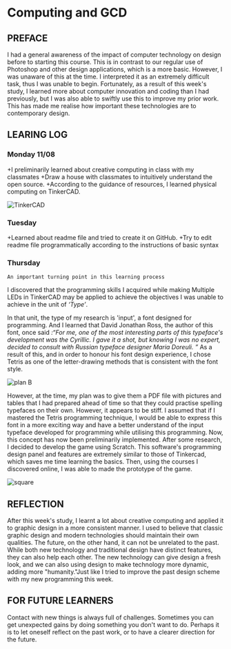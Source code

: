 # Computing and GCD

## PREFACE
I had a general awareness of the impact of computer technology on design before to starting this course. This is in contrast to our regular use of Photoshop and other design applications, which is a more basic. However, I was unaware of this at the time. I interpreted it as an extremely difficult task, thus I was unable to begin. Fortunately, as a result of this week's study, I learned more about computer innovation and coding than I had previously, but I was also able to swiftly use this to improve my prior work. This has made me realise how important these technologies are to contemporary design.

## LEARING LOG
### Monday 11/08
+I preliminarily learned about creative computing in class with my classmates
+Draw a house with classmates to intuitively understand the open source.
+According to the guidance of resources, I learned physical computing on TinkerCAD.

![TinkerCAD](https://user-images.githubusercontent.com/94072196/141455708-558fca6d-6653-4107-99d2-093d9ef7144b.jpg)

### Tuesday
+Learned about readme file and tried to create it on GitHub.
+Try to edit readme file programmatically according to the instructions of basic syntax

### Thursday
``An important turning point in this learning process``

I discovered that the programming skills I acquired while making Multiple LEDs in TinkerCAD may be applied to achieve the objectives I was unable to achieve in the unit of <em>‘Type’</em>.

In that unit, the type of my research is 'input', a font designed for programming. And I learned that David Jonathan Ross, the author of this font, once said <em>:“For me, one of the most interesting parts of this typeface's development was the Cyrillic. I gave it a shot, but knowing I was no expert, decided to consult with Russian typeface designer Maria Doreuli. ”</em> As a result of this, and in order to honour his font design experience, I chose Tetris as one of the letter-drawing methods that is consistent with the font style.

![plan B](https://user-images.githubusercontent.com/94072196/141456281-0700b595-ae0b-429b-bd99-9df717379bfe.jpg)

However, at the time, my plan was to give them a PDF file with pictures and tables that I had prepared ahead of time so that they could practise spelling typefaces on their own. However, it appears to be stiff. I assumed that if I mastered  the Tetris programming technique, I would be able to express this font in a more exciting way and have a better understand of the input typeface developed for programming while utilising this programming. Now, this concept has now been preliminarily implemented.
After some research, I decided to develop the game using Scratch. This software's programming design panel and features are extremely similar to those of Tinkercad, which saves me time learning the basics. Then, using the courses I discovered online, I was able to made the prototype of the game.

![square](https://user-images.githubusercontent.com/94072196/141456328-dd88bbb1-1053-4f18-9be2-d5e54772f300.jpg)

## REFLECTION
After this week's study, I learnt a lot about creative computing and applied it to graphic design in a more consistent manner. I used to believe that classic graphic design and modern technologies should maintain their own qualities. The future, on the other hand, it can not be unrelated to the past. While both new technology and traditional design have distinct features, they can also help each other. The new technology can give design a fresh look, and we can also using design to make technology more dynamic, adding more "humanity."Just like I tried to improve the past design scheme with my new programming this week.
## FOR FUTURE LEARNERS
Contact with new things is always full of challenges. Sometimes you can get unexpected gains by doing something you don't want to do. Perhaps it is to let oneself reflect on the past work, or to have a clearer direction for the future.
